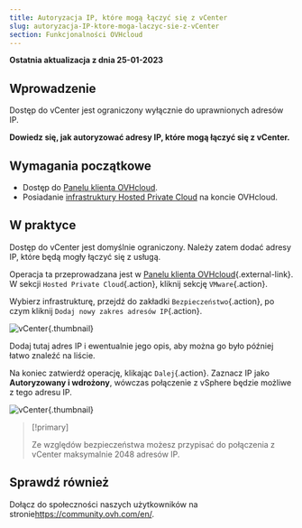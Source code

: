 ```yaml
---
title: Autoryzacja IP, które mogą łączyć się z vCenter
slug: autoryzacja-IP-ktore-moga-laczyc-sie-z-vCenter
section: Funkcjonalności OVHcloud
---
```


**Ostatnia aktualizacja z dnia 25-01-2023**

## Wprowadzenie

Dostęp do vCenter jest ograniczony wyłącznie do uprawnionych adresów IP.

**Dowiedz się, jak autoryzować adresy IP, które mogą łączyć się z vCenter.**

## Wymagania początkowe

* Dostęp do [Panelu klienta OVHcloud](https://www.ovh.com/auth/?action=gotomanager&from=https://www.ovh.pl/&ovhSubsidiary=pl).
* Posiadanie [infrastruktury Hosted Private Cloud](https://www.ovhcloud.com/pl/enterprise/products/hosted-private-cloud/) na koncie OVHcloud.

## W praktyce

Dostęp do vCenter jest domyślnie ograniczony. Należy zatem dodać adresy IP, które będą mogły łączyć się z usługą.

Operacja ta przeprowadzana jest w [Panelu klienta OVHcloud](https://www.ovh.com/auth/?action=gotomanager&from=https://www.ovh.pl/&ovhSubsidiary=pl){.external-link}. W sekcji `Hosted Private Cloud`{.action}, kliknij sekcję `VMware`{.action}.

Wybierz infrastrukturę, przejdź do zakładki `Bezpieczeństwo`{.action}, po czym kliknij `Dodaj nowy zakres adresów IP`{.action}.

![vCenter](images/restrictIP.JPG){.thumbnail}

Dodaj tutaj adres IP i ewentualnie jego opis, aby można go było później łatwo znaleźć na liście.

Na koniec zatwierdź operację, klikając `Dalej`{.action}. Zaznacz IP jako **Autoryzowany i wdrożony**, wówczas połączenie z vSphere będzie możliwe z tego adresu IP.

![vCenter](images/restrictIP2.JPG){.thumbnail}

> [!primary]
>
> Ze względów bezpieczeństwa możesz przypisać do połączenia z vCenter maksymalnie 2048 adresów IP.
>

## Sprawdź również

Dołącz do społeczności naszych użytkowników na stronie<https://community.ovh.com/en/>.
